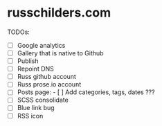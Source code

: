# russchilders.com

TODOs:
- [ ] Google analytics
- [ ] Gallery that is native to Github
- [ ] Publish
- [ ] Repoint DNS
- [ ] Russ github account
- [ ] Russ prose.io account
- [ ] Posts page:
      - [ ] Add categories, tags, dates ???
- [ ] SCSS consolidate
- [ ] Blue link bug
- [ ] RSS icon
